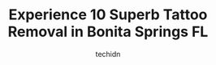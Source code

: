 ---
layout: ampstory
image: https://i0.wp.com/www.depkes.org/wp-content/uploads/2023/06/tattoo-removal-0-in-bonita-springs-fl-1685835563.jpeg?resize=640,853
author: techidn
featured: false
description: Discover the impressive array of Tattoo Removal options in Bonita Springs FL, where you can find 10 of the largest Tattoo Removal establishments in the area. From renowned classics to hidden
title: Experience 10 Superb Tattoo Removal in Bonita Springs FL
cover:
   title: Experience 10 Superb Tattoo Removal in Bonita Springs FL
   subtitle: Rickpate
   background: https://www.depkes.org/wp-content/uploads/2023/06/tattoo-removal-0-in-bonita-springs-fl-1685835563.jpeg

pages: 
 - layout: thirds
   top: <h1>#1 In Living Color Studios Tattoos and More Fort Myers</h1>
   bottom: "<p>Ive been to In Living Color multiple times and i love it here. My boyfriend and I go to Jon-Nonstop and hes awesome. Hes not only our tattoo artist but hes be</p>"
   background: https://www.depkes.org/wp-content/uploads/2023/06/tattoo-removal-1-in-bonita-springs-fl-1685835564.jpeg
   backgroundblur: true
 - layout: thirds
   top: <h1>#2 Goodfellas Tattoo & Removal</h1>
   bottom: "<p>Angelica did an awesome job. I would definitely come back for more tattoos from this place, from her.... Pleasant place to go. Im glad I found you guys.</p>"
   background: https://www.depkes.org/wp-content/uploads/2023/06/tattoo-removal-2-in-bonita-springs-fl-1685835565.png
   cta:
      link: https://www.depkes.org/blog/experience-10-superb-tattoo-removal-in-bonita-springs-fl/
      text: Experience 10 Superb Tattoo Removal in Bonita Springs FL
 - layout: thirds
   top: <h1>#3 Symmetrical Beauty-Microblading, Permanent Makeup, & Eyelash Extensions</h1>
   bottom: "<p>24880 S Tamiami Trail Unit 3, Bonita Springs, FL 34134, United States</p>"
   background: https://www.depkes.org/wp-content/uploads/2023/06/tattoo-removal-3-in-bonita-springs-fl-1685835566.jpeg
   cta:
      link: https://www.depkes.org/blog/experience-10-superb-tattoo-removal-in-bonita-springs-fl/
      text: Experience 10 Superb Tattoo Removal in Bonita Springs FL
 - layout: thirds
   top: <h1>#4 Peace & Love LLC Tattoo Studio</h1>
   bottom: "<p>11308 Bonita Beach Rd SE #102, Bonita Springs, FL 34135, United States</p>"
   background: https://images.unsplash.com/photo-1536745287225-21d689278fd1?ixlib=rb-4.0.3&ixid=MnwxMjA3fDB8MHxwaG90by1wYWdlfHx8fGVufDB8fHx8&auto=format&fit=crop&w=640&h=853&q=80
   cta:
      link: https://www.depkes.org/blog/experience-10-superb-tattoo-removal-in-bonita-springs-fl/
      text: Experience 10 Superb Tattoo Removal in Bonita Springs FL
 - layout: thirds
   top: <h1>#5 Laser Tattoo Removal by Tatt Cemetery</h1>
   bottom: "<p>13410 Parker Commons Blvd suite 103, Fort Myers, FL 33912, United States</p>"
   background: https://images.unsplash.com/photo-1515405295579-ba7b45403062?ixlib=rb-4.0.3&ixid=MnwxMjA3fDB8MHxwaG90by1wYWdlfHx8fGVufDB8fHx8&auto=format&fit=crop&w=640&h=853&q=80
   cta:
      link: https://www.depkes.org/blog/experience-10-superb-tattoo-removal-in-bonita-springs-fl/
      text: Experience 10 Superb Tattoo Removal in Bonita Springs FL
 - layout: thirds
   top: <h1>#6 Etched Skin Tattoo Studio</h1>
   bottom: "<p>12435 Collier Blvd Suit 102, Naples, FL 34116, United States</p>"
   background: https://images.unsplash.com/photo-1510906594845-bc082582c8cc?ixlib=rb-4.0.3&ixid=MnwxMjA3fDB8MHxwaG90by1wYWdlfHx8fGVufDB8fHx8&auto=format&fit=crop&w=640&h=853&q=80
   cta:
      link: https://www.depkes.org/blog/experience-10-superb-tattoo-removal-in-bonita-springs-fl/
      text: Experience 10 Superb Tattoo Removal in Bonita Springs FL
 - layout: thirds
   top: <h1>#7 ReversaTatt Tattoo Removal</h1>
   bottom: "<p>13450 Parker Commons Blvd #105a, Fort Myers, FL 33912, United States</p>"
   background: https://images.unsplash.com/photo-1604871000636-074fa5117945?ixlib=rb-4.0.3&ixid=MnwxMjA3fDB8MHxwaG90by1wYWdlfHx8fGVufDB8fHx8&auto=format&fit=crop&w=640&h=853&q=80
   cta:
      link: https://www.depkes.org/blog/experience-10-superb-tattoo-removal-in-bonita-springs-fl/
      text: Experience 10 Superb Tattoo Removal in Bonita Springs FL
 - layout: thirds
   middle: Continue reading...
   background: https://images.unsplash.com/photo-1489694553447-4c9339da310d?ixlib=rb-4.0.3&ixid=MnwxMjA3fDB8MHxwaG90by1wYWdlfHx8fGVufDB8fHx8&auto=format&fit=crop&w=640&h=853&q=80
   cta:
      link: https://www.depkes.org/blog/experience-10-superb-tattoo-removal-in-bonita-springs-fl/
      text: Experience 10 Superb Tattoo Removal in Bonita Springs FL
      
---